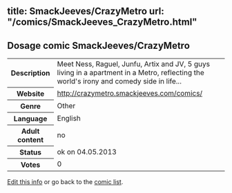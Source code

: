 title: SmackJeeves/CrazyMetro
url: "/comics/SmackJeeves_CrazyMetro.html"
---
Dosage comic SmackJeeves/CrazyMetro
-----------------------------------------

<p id="msg"></p>
<script type="text/javascript">
if (window.location.search === '?edit_info_mail=sent_ok') {
  var elem = document.getElementById("msg");
  elem.innerHTML = 'Edited information sucessfully sent for review, which is usually done daily. Thanks!';
  elem.className = 'ok';
}
</script>
<table class="comicinfo">
<tr>
<th>Description</th><td>Meet Ness, Raguel, Junfu, Artix and JV, 5 guys living in a apartment in a Metro, reflecting the world's irony and comedy side in life...</td>
</tr>
<tr>
<th>Website</th><td><a href="http://crazymetro.smackjeeves.com/comics/">http://crazymetro.smackjeeves.com/comics/</a></td>
</tr>
<tr>
<th>Genre</th><td>Other</td>
</tr>
<tr>
<th>Language</th><td>English</td>
</tr>
<tr>
<th>Adult content</th><td>no</td>
</tr>
<tr>
<th>Status</th><td>ok on 04.05.2013</td>
</tr>
<tr>
<th>Votes</th><td>0</td>
</tr>
</table>

[Edit this info](SmackJeeves_CrazyMetro_edit.html) or go back to the [comic list](../comic-index.html).
